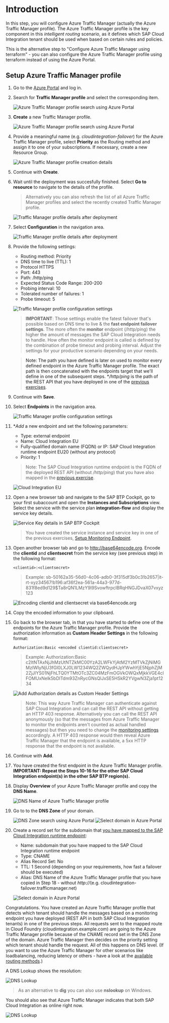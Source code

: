 # Introduction

In this step, you will configure Azure Traffic Manager (actually the Azure Traffic Manager profile). The Azure Traffic Manager profile is the key component in this *intelligent routing* scenario, as it defines which SAP Cloud Integration tenant should be used when based on certain rules and policies. 

This is the alternative step to "Configure Azure Traffic Manager using terraform" - you can also configure the Azure Traffic Manager profile using terraform instead of using the Azure Portal. 

## Setup Azure Traffic Manager profile

1. Go to the [Azure Portal](http://portal.azure.com) and log in. 

2. Search for **Traffic Manager profile** and select the corresponding item.

    ![Azure Traffic Manager profile search using Azure Portal](./images/01.png)

3. **Create** a new Traffic Manager profile. 

    ![Azure Traffic Manager profile search using Azure Portal](./images/02.png)

4. Provide a meaningful name (e.g. *cloudintegration-failover*) for the Azure Traffic Manager profile, select **Priority** as the Routing method and assign it to one of your subscriptions. If necessary, create a new Resource Group. 

    ![Azure Traffic Manager profile creation details](./images/03.png)

5. Continue with **Create**. 

6. Wait until the deployment was succesfully finished. Select **Go to resource** to navigate to the details of the profile.

    > Alternatively you can also refresh the list of all Azure Traffic Manager profiles and select the recently created Traffic Manager profile.

    ![Traffic Manager profile details after deployment](./images/04.png)

7. Select **Configuration** in the navigation area. 

    ![Traffic Manager profile details after deployment](./images/05.png)

8. <a name="tm-configuration">Provide the following settings: 

    - Routing method: Priority
    - DNS time to live (TTL): 1
    - Protocol HTTPS
    - Port: 443
    - Path: /http/ping
    - Expected Status Code Range: 200-200
    - Probing interval: 10
    - Tolerated number of failures: 1
    - Probe timeout: 5

    ![Traffic Manager profile configuration settings](./images/06.png)

    > **IMPORTANT**: Those settings enable the fatest failover that's possible based on DNS time to live & the **fast endpoint failover settings**. The more often the **monitor** endpoint (/http/ping) the higher the amount of messages the SAP Cloud Integration needs to handle. How often the monitor endpoint is called is defined by the combination of probe timeout and probing interval. Adjust the settings for your productive scenario depending on your needs. 

    > Note: The path you have defined is later on used to monitor every defined endpoint in the Azure Traffic Manager profile. The exact path is then concatenated with the endpoints target that we'll define in one of the subsequent steps. **/http/ping* is the path of the REST API that you have deployed in one of the [previous exercises](../02-SetupMonitoringEndpoint/README.md#endpoint).

9. Continue with **Save**.

10. Select **Endpoints** in the navigation area. 

    ![Traffic Manager profile configuration settings](./images/07.png)

11. **Add* a new endpoint and set the following parameters:

    - Type: external endpoint
    - Name: Cloud Integration EU
    - Fully-qualified domain name (FQDN) or IP: SAP Cloud Integration runtime endpoint EU20 (without any protocol)
    - Priority: 1

    > Note: The SAP Cloud Integration runtime endpoint is the FQDN of the deployed REST API (without */http/ping*) that you have also mapped in the [previous exercise](../03-MapCustomDomainRoutes/README.md#endpointmapping). 

    ![Cloud Integration EU](./images/08.png)

12. Open a new browser tab and navigate to the SAP BTP Cockpit, go to your first subaccount and open the **Instances and Subscriptions** view. Select the service with the service plan **integration-flow** and display the service key details. 

    ![Service Key details in SAP BTP Cockpit](./images/09.png)

    > You have created the service instance and service key in one of the previous exercises, [Setup Monitoring Endpoint](../02-SetupMonitoringEndpoint/README.md#servicekey).

13. Open another browser tab and go to <http://base64encode.org>. Encode the **clientid** and **clientsecret** from the service key (see previous step) in the following format: 

    ```
    <clientid>:<clientsecret>
    ```

    > Example: sb-50162a35-56d0-4c06-adb0-3f315df3b0c3!b2657|it-rt-xyz34567!b196:af36f2ea-561a-44a3-977d-831f8ed9d129$Ta8rQN1LMzY9l9SvowftrpclBRqHNGJDvaX07vxyz123

    ![Encoding clientid and clientsecret via base64encode.org](./images/10.png)


14. Copy the encoded information to your clipboard. 

15. Go back to the browser tab, in that you have started to define one of the endpoints for the Azure Traffic Manager profile. Provide the authorization information as **Custom Header Settings** in the following format: 

    ```
    Authorization:Basic <encoded clientid:clientsecret>
    ```

    > Example: Authorization:Basic c2ItNTAxNjJhMzUtNTZkMC00YzA2LWFkYjAtM2YzMTVkZjNiMGMzIWIyNjU3fGl0LXJ0LW1234WQ2ZWQydHJpYWwhYjE5NjphZjM2ZjJlYS01NjFhLTQ0YTMtOTc3ZC04MzFmOGVkOWQxMjkkVGE4clFOMUxNelk5bDlTdm93ZnRycGNsQlJxSE5HSkR2YVgwN3Zja1pt1234

    ![Add Authorization details as Custom Header Settings](./images/11.png)

    > Note: This way Azure Traffic Manager can authenticate against SAP Cloud Integration and can call the REST API without getting an HTTP 403 response. Alternatively you can call the REST API anonymously (so that the messages from Azure Traffic Manager to monitor the endpoints aren't counted as actual handled messages) but then you need to change the [monitoring settings](./README.md#tm-configuration) accordingly. A HTTP 403 response would then reveal Azure Traffic Manager that the endpoint is available, a 5xx HTTP response that the endpoint is not available. 

16. Continue with **Add**. 

17. You have created the first endpoint in the Azure Traffic Manager profile. **IMPORTANT: Repeat the Steps 10-16 for the other SAP Cloud Integration endpoint(s) in the other SAP BTP region(s).**

18. Display **Overview** of your Azure Traffic Manager profile and copy the **DNS Name**. 

    ![DNS Name of Azure Traffic Manager profile](./images/12.png)

19. Go to to the **DNS Zone** of your domain. 

    ![DNS Zone search using Azure Portal](./images/13.png)
    ![Select domain in Azure Portal](./images/14.png)

20. Create a record set for the subdomain that [you have mapped to the SAP Cloud Integration runtime endpoint](../03-MapCustomDomainRoutes/README.md#endpointmapping): 

    - Name: subdomain that you have mapped to the SAP Cloud Integration runtime endpoint
    - Type: CNAME
    - Alias Record Set: No
    - TTL: 1 Second (depending on your requirements, how fast a failover should be executed)
    - Alias: DNS Name of the Azure Traffic Manager profile that you have copied in Step 18 - without *http://*(e.g. cloudintegration-failover.trafficmanager.net)

    ![Select domain in Azure Portal](./images/15.png)

Congratulations. You have created an Azure Traffic Manager profile that detects which tenant should handle the messages based on a monitoring endpoint you have deployed (REST API in both SAP Cloud Integration tenants) in one of the previous steps. All requests sent to the mapped route in Cloud Foundry (cloudintegration.example.com) are going to the Azure Traffic Manager profile because of the CNAME record set in the DNS Zone of the domain. Azure Traffic Manager then decides on the priority setting which tenant should handle the request. All of this happens on DNS level. (If you want to use the Azure Traffic Manager for other scenarios like loadbalancing, reducing latency or others - have a look at the [available routing methods](https://docs.microsoft.com/en-us/azure/traffic-manager/traffic-manager-routing-methods).)

A DNS Lookup shows the resolution: 

![DNS Lookup](./images/16.png)

> As an alternative to **dig** you can also use **nslookup** on Windows. 

You should also see that Azure Traffic Manager indicates that both SAP Cloud Integration as online right now. 

![DNS Lookup](./images/17.png)

